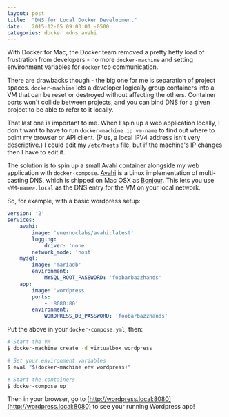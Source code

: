 ```yaml
---
layout: post
title:  "DNS for Local Docker Development"
date:   2015-12-05 09:03:01 -0500
categories: docker mdns avahi
---
```

With Docker for Mac, the Docker team removed a pretty hefty load of frustration
from developers - no more `docker-machine` and setting environment variables
for `docker` tcp communication.

There are drawbacks though - the big one for me is separation of project spaces.
`docker-machine` lets a developer logically group containers into a VM that can
be reset or destroyed without affecting the others.  Container ports won't collide
between projects, and you can bind DNS for a given project to be able to refer
to it locally.

That last one is important to me.  When I spin up a web application locally,
I don't want to have to run `docker-machine ip vm-name` to find out where to
point my browser or API client. (Plus, a local IPV4 address isn't very descriptive.)
I could edit my `/etc/hosts` file, but if the machine's IP changes then I have
to edit it.

The solution is to spin up a small Avahi container alongside my web
application with `docker-compose`.  [Avahi](avahi.org) is a Linux implementation
of multi-casting DNS, which is shipped on Mac OSX as [Bonjour](https://support.apple.com/bonjour).
This lets you use `<VM-name>.local` as the DNS entry for the VM on your local
network.

So, for example, with a basic wordpress setup:

```yaml
version: '2'
services:
    avahi:
        image: 'enernoclabs/avahi:latest'
        logging:
            driver: 'none'
        network_mode: 'host'
    mysql:
        image: 'mariadb'
        environment:
            MYSQL_ROOT_PASSWORD: 'foobarbazzhands'
    app:
        image: 'wordpress'
        ports:
            - '8080:80'
        environment:
            WORDPRESS_DB_PASSWORD: 'foobarbazzhands'
```

Put the above in your `docker-compose.yml`, then:

```bash
# Start the VM
$ docker-machine create -d virtualbox wordpress

# Set your environment variables
$ eval "$(docker-machine env wordpress)"

# Start the containers
$ docker-compose up
```

Then in your browser, go to
[http://wordpress.local:8080](http://wordpress.local:8080) to see your running
Wordpress app!
